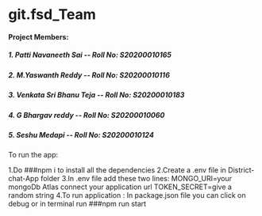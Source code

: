 # git.fsd_Team

#### Project Members:

##### 1. Patti Navaneeth Sai -- Roll No: S20200010165

##### 2. M.Yaswanth Reddy -- Roll No: S20200010116

##### 3. Venkata Sri Bhanu Teja -- Roll No: S20200010183

##### 4. G Bhargav reddy -- Roll No: S20200010060

##### 5. Seshu Medapi -- Roll No: S20200010124

To run the app:

1.Do ###npm i to install all the dependencies
2.Create a .env file in District-chat-App folder
3.In .env file add these two lines:
MONGO_URI=your mongoDb Atlas connect your application url
TOKEN_SECRET=give a random string
4.To run application : In package.json file you can click on debug or in terminal run ###npm run start
